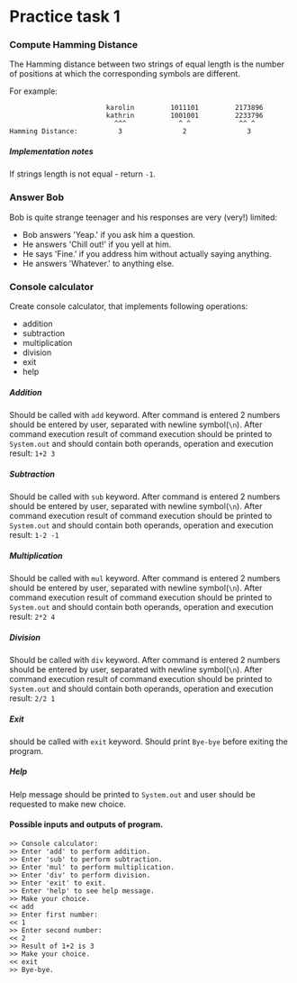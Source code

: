 Practice task 1 
===============

### Compute Hamming Distance

The Hamming distance between two strings of equal length is the number of positions at 
which the corresponding symbols are different.

For example:
```
                        karolin         1011101         2173896
                        kathrin         1001001         2233796
                          ^^^             ^ ^            ^^ ^
Hamming Distance:          3               2               3
```

##### Implementation notes

If strings length is not equal - return `-1`.

### Answer Bob

Bob is quite strange teenager and his responses are very (very!) limited:
* Bob answers 'Yeap.' if you ask him a question.
* He answers 'Chill out!' if you yell at him.
* He says 'Fine.' if you address him without actually saying anything.
* He answers 'Whatever.' to anything else.

### Console calculator

Create console calculator, that implements following operations:

* addition
* subtraction
* multiplication
* division
* exit
* help

##### Addition

Should be called with `add` keyword. 
After command is entered 2 numbers should be entered by user, separated with newline symbol(`\n`).
After command execution result of command execution should be printed to 
`System.out` and should contain both operands, operation and execution result: `1+2 3`

##### Subtraction

Should be called with `sub` keyword. 
After command is entered 2 numbers should be entered by user, separated with newline symbol(`\n`).
After command execution result of command execution should be printed to 
`System.out` and should contain both operands, operation and execution result: `1-2 -1`

##### Multiplication 

Should be called with `mul` keyword. 
After command is entered 2 numbers should be entered by user, separated with newline symbol(`\n`).
After command execution result of command execution should be printed to 
`System.out` and should contain both operands, operation and execution result: `2*2 4`

##### Division

Should be called with `div` keyword. 
After command is entered 2 numbers should be entered by user, separated with newline symbol(`\n`).
After command execution result of command execution should be printed to 
`System.out` and should contain both operands, operation and execution result: `2/2 1`

##### Exit

should be called with `exit` keyword. Should print `Bye-bye` before exiting the program.

##### Help 

Help message should be printed to `System.out` and user should be requested to make new choice.

#### Possible inputs and outputs of program.
```
>> Console calculator:
>> Enter 'add' to perform addition.
>> Enter 'sub' to perform subtraction.
>> Enter 'mul' to perform multiplication.
>> Enter 'div' to perform division.
>> Enter 'exit' to exit.
>> Enter 'help' to see help message.
>> Make your choice.
<< add
>> Enter first number:
<< 1
>> Enter second number:
<< 2
>> Result of 1+2 is 3
>> Make your choice.
<< exit
>> Bye-bye.
```
